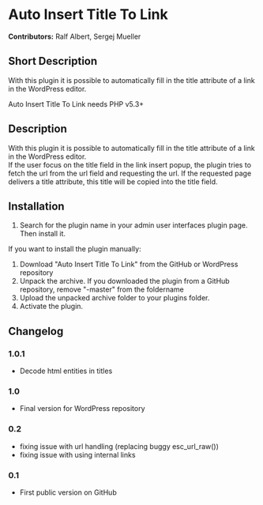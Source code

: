 # Auto Insert Title To Link #

**Contributors:** Ralf Albert, Sergej Mueller

## Short Description ##
With this plugin it is possible to automatically fill in the title attribute of a link in the WordPress editor.

Auto Insert Title To Link needs PHP v5.3+

## Description ##
With this plugin it is possible to automatically fill in the title attribute of a link in the WordPress editor.  
If the user focus on the title field in the link insert popup, the plugin tries to fetch the url from the url field and requesting the url. If the requested page delivers a title attribute, this title will be copied into the title field.

## Installation ##
1. Search for the plugin name in your admin user interfaces plugin page. Then install it.

If you want to install the plugin manually:

1. Download "Auto Insert Title To Link" from the GitHub or WordPress repository
2. Unpack the archive. If you downloaded the plugin from a GitHub repository, remove "-master" from the foldername
3. Upload the unpacked archive folder to your plugins folder.
4. Activate the plugin.

## Changelog ##

### 1.0.1 ###
* Decode html entities in titles

### 1.0 ###
* Final version for WordPress repository

### 0.2 ###

* fixing issue with url handling (replacing buggy esc_url_raw())
* fixing issue with using internal links

### 0.1 ###
* First public version on GitHub

